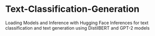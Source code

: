 # Text-Classification-Generation
Loading Models and Inference with Hugging Face Inferences for text classification and text generation using DistilBERT and GPT-2 models
